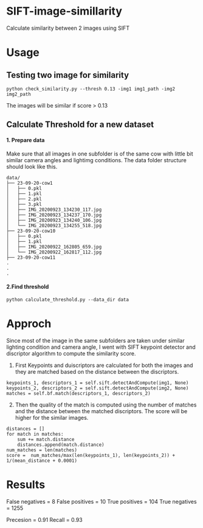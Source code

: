 # SIFT-image-simillarity
Calculate similarity between 2 images using SIFT 

# Usage
## Testing two image for similarity
```
python check_similarity.py --thresh 0.13 -img1 img1_path -img2 img2_path
````
The images will be similar if score > 0.13





## Calculate Threshold for a new dataset

#### 1. Prepare data
Make sure that all images in one subfolder is of the same cow with little bit similar camera angles and lightimg conditions. 
The data folder structure should look like this. 
```
data/
├── 23-09-20-cow1
│   ├── 0.pkl
│   ├── 1.pkl
│   ├── 2.pkl
│   ├── 3.pkl
│   ├── IMG_20200923_134230_117.jpg
│   ├── IMG_20200923_134237_170.jpg
│   ├── IMG_20200923_134240_106.jpg
│   └── IMG_20200923_134255_518.jpg
├── 23-09-20-cow10
│   ├── 0.pkl
│   ├── 1.pkl
│   ├── IMG_20200922_162805_659.jpg
│   └── IMG_20200922_162817_112.jpg
├── 23-09-20-cow11
.
.
.
```
#### 2.Find threshold
```
python calculate_threshold.py --data_dir data

````

# Approch

Since most of the image in the same subfolders are taken under similar lighting condition and camera angle, I went with SIFT keypoint detector and discriptor algorithm to compute the similarity score.

1. First Keypoints and duiscriptors are calculated for both the images and they are matched based on the distance between the discriptors.
```
keypoints_1, descriptors_1 = self.sift.detectAndCompute(img1, None)
keypoints_2, descriptors_2 = self.sift.detectAndCompute(img2, None)
matches = self.bf.match(descriptors_1, descriptors_2)
```
2. Then the quality of the match is computed using the number of matches and the distance between the matched discriptors. The score will be higher for the similar images. 
```
distances = []
for match in matches:
    sum += match.distance
    distances.append(match.distance)
num_matches = len(matches)
score =  num_matches/max(len(keypoints_1), len(keypoints_2)) + 1/(mean_distance + 0.0001)

```
 # Results
 False negatives = 8
 False positives = 10
 True positives = 104
 True negatives = 1255
 
 Precesion = 0.91
 Recall = 0.93

